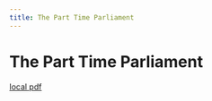 ```yaml
---
title: The Part Time Parliament
---
```


# The Part Time Parliament

[local pdf](../../../pdfs/The-Part-Time-Parliament.pdf)
